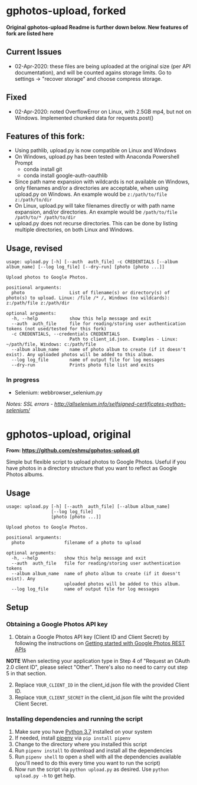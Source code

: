# gphotos-upload, forked
__Original gphotos-upload Readme is further down below. New features of fork are listed here__

## Current Issues
* 02-Apr-2020: these files are being uploaded at the original size (per API documentation), and
will be counted agains storage limits.  Go to settings -> "recover storage" and choose compress storage.

## Fixed
* 02-Apr-2020: noted OverflowError on Linux, with 2.5GB mp4, but not on Windows.
Implemented chunked data for requests.post()

## Features of this fork:
* Using pathlib, upload.py is now compatible on Linux and Windows
* On Windows, upload.py has been tested with Anaconda Powershell Prompt
    * conda install git
    * conda install google-auth-oauthlib
* Since path name expansion with wildcards is not available on Windows,
only filenames and/or a directories are acceptable, when using upload.py
on Windows.
An example would be `z:/path/to/file z:/path/to/dir`
* On Linux, upload.py will take filenames directly or with path name expansion, and/or directories.
An example would be `/path/to/file /path/to/* /path/to/dir`
* upload.py does not recurse directories.
This can be done by listing multiple directories, on both Linux and Windows.

## Usage, revised

```
usage: upload.py [-h] [--auth  auth_file] -c CREDENTIALS [--album album_name] [--log log_file] [--dry-run] [photo [photo ...]]

Upload photos to Google Photos.

positional arguments:
  photo                 List of filename(s) or directory(s) of photo(s) to upload. Linux: /file /* /, Windows (no wildcards): z:/path/file z:/path/dir

optional arguments:
  -h, --help            show this help message and exit
  --auth  auth_file     file for reading/storing user authentication tokens (not used/tested for this fork)
  -c CREDENTIALS, --credentials CREDENTIALS
                        Path to client_id.json. Examples - Linux: ~/path/file, Windows: c:/path/file
  --album album_name    name of photo album to create (if it doesn't exist). Any uploaded photos will be added to this album.
  --log log_file        name of output file for log messages
  --dry-run             Prints photo file list and exits
```

### In progress

* Selenium: webbrowser_selenium.py

*Notes: SSL errors - http://allselenium.info/selfsigned-certificates-python-selenium/*

# gphotos-upload, original
__From: https://github.com/eshmu/gphotos-upload.git__

Simple but flexible script to upload photos to Google Photos. Useful if you have photos in a directory structure that you want to reflect as Google Photos albums.

## Usage 

```
usage: upload.py [-h] [--auth  auth_file] [--album album_name]
                 [--log log_file]
                 [photo [photo ...]]

Upload photos to Google Photos.

positional arguments:
  photo               filename of a photo to upload

optional arguments:
  -h, --help          show this help message and exit
  --auth  auth_file   file for reading/storing user authentication tokens
  --album album_name  name of photo album to create (if it doesn't exist). Any
                      uploaded photos will be added to this album.
  --log log_file      name of output file for log messages
```


## Setup

### Obtaining a Google Photos API key

1. Obtain a Google Photos API key (Client ID and Client Secret) by following the instructions on [Getting started with Google Photos REST APIs](https://developers.google.com/photos/library/guides/get-started)

**NOTE** When selecting your application type in Step 4 of "Request an OAuth 2.0 client ID", please select "Other". There's also no need to carry out step 5 in that section.

2. Replace `YOUR_CLIENT_ID` in the client_id.json file with the provided Client ID. 
3. Replace `YOUR_CLIENT_SECRET` in the client_id.json file wiht the provided Client Secret.

### Installing dependencies and running the script

1. Make sure you have [Python 3.7](https://www.python.org/downloads/) installed on your system
2. If needed, install [pipenv](https://pypi.org/project/pipenv/) via `pip install pipenv`
3. Change to the directory where you installed this script
4. Run `pipenv install` to download and install all the dependencies
5. Run `pipenv shell` to open a shell with all the dependencies available (you'll need to do this every time you want to run the script)
6. Now run the script via `python upload.py` as desired. Use `python upload.py -h` to get help.

 
